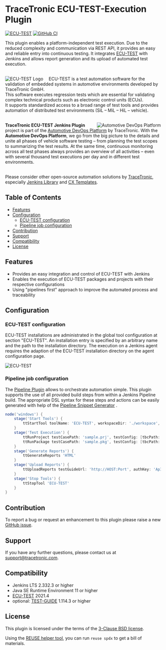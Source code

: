 # TraceTronic ECU-TEST-Execution Plugin

[![ECU-TEST](https://img.shields.io/badge/ECU--TEST-2021.4-orange?style=flat-square)](https://tracetronic.com/products/ecu-test) [![GitHub CI](https://github.com/tracetronic/ecu-test-execution-plugin/actions/workflows/gradle.yml/badge.svg)](https://github.com/tracetronic/ecu-test-execution-plugin/actions/workflows/gradle.yml)

This plugin enables a platform-independent test execution. Due to the reduced complexity and communication via REST API,
it provides an easy and reliable entry into continuous testing. It integrates 
[ECU-TEST](https://www.tracetronic.com/products/ecu-test) with Jenkins and allows report generation and its upload of 
automated test execution.<br><br>

<img src="docs/images/ecutest_logo.png" align="left" alt="ECU-TEST Logo" style="padding-right: 15px;"> 

ECU-TEST is a test automation software for the validation of embedded systems in automotive environments developed by
TraceTronic GmbH.<br/>
This software executes regression tests which are essential for validating complex technical products such as electronic
control units (ECUs).<br/>
It supports standardized access to a broad range of test tools and provides automation of distributed test
environments (SiL – MiL – HiL – vehicle).<br><br>

<img src="docs/images/platform_logo.png" align="right" alt="Automotive DevOps Platform">

**TraceTronic ECU-TEST Jenkins Plugin** project is part of
the [Automotive DevOps Platform](https://www.tracetronic.com/products/automotive-devops-platform/) by TraceTronic. With
the **Automotive DevOps Platform**, we go from the big picture to the details and unite all phases of vehicle software
testing – from planning the test scopes to summarizing the test results. At the same time, continuous monitoring across
all test phases always provides an overview of all activities – even with several thousand test executions per day and
in different test environments.<br><br>

Please consider other open-source automation solutions by [TraceTronic](https://github.com/tracetronic?type=source),
especially [Jenkins Library](https://github.com/tracetronic/jenkins-library)
and [CX Templates](https://github.com/tracetronic/cx-templates).

## Table of Contents

- [Features](#features)
- [Configuration](#configuration)
    - [ECU-TEST configuration](#ecu-test-configuration)
    - [Pipeline job configuration](#pipeline-job-configuration)
- [Contribution](#contribution)
- [Support](#support)
- [Compatibility](#compatibility)
- [License](#license)

## Features

- Provides an easy integration and control of ECU-TEST with Jenkins
- Enables the execution of ECU-TEST packages and projects with their respective configurations
- Using "pipelines first" approach to improve the automated process and traceability

## Configuration

### ECU-TEST configuration

ECU-TEST installations are administrated in the global tool configuration at section "ECU-TEST". An installation entry
is specified by an arbitrary name and the path to the installation directory. The execution on a Jenkins agent requires
the adaption of the ECU-TEST installation directory on the agent configuration page.

![ECU-TEST](docs/images/ecutest.png "ECU-TEST")

### Pipeline job configuration

The [Pipeline Plugin](https://plugins.jenkins.io/workflow-aggregator) allows to orchestrate automation simple. This
plugin supports the use of all provided build steps from within a Jenkins Pipeline build. The appropriate DSL syntax for
these steps and actions can be easily generated with help of
the [Pipeline Snippet Generator](https://github.com/jenkinsci/pipeline-plugin/blob/master/TUTORIAL.md#exploring-the-snippet-generator)
.

```groovy
node('windows') {
    stage('Start Tools') {
        ttStartTool toolName: 'ECU-TEST', workspaceDir: './workspace', settingsDir: './settings'
    }
    stage('Test Execution') {
        ttRunProject testCasePath: 'sample.prj', testConfig: [tbcPath: 'sample.tbc', tcfPath: 'sample.tcf', constants: [[label: 'sample', value: '123']]]
        ttRunPackage testCasePath: 'sample.pkg', testConfig: [tbcPath: '', tcfPath: '', forceConfigurationReload: true, constants: [[label: 'sample', value: '\'sampleValue\'']]]
    }
    stage('Generate Reports') {
        ttGenerateReports 'HTML'
    }
    stage('Upload Reports') {
        ttUploadReports testGuideUrl: 'http://HOST:Port', authKey: 'ApIAUTheNtiCatIOnKeY0123456789', projectId: 1
    }
    stage('Stop Tools') {
        ttStopTool 'ECU-TEST'
    }
}
```

## Contribution

To report a bug or request an enhancement to this plugin please raise a
new [GitHub issue](https://github.com/tracetronic/ecu-test-plugin/issues/new/choose).

## Support

If you have any further questions, please contact us at [support@tracetronic.com](mailto:support@tracetronic.com).

## Compatibility

- Jenkins LTS 2.332.3 or higher
- Java SE Runtime Environment 11 or higher
- [ECU-TEST](https://www.tracetronic.com/products/ecu-test) 2021.4
- optional: [TEST-GUIDE](https://www.tracetronic.com/products/test-guide) 1.114.3 or higher

## License

This plugin is licensed under the terms of the [3-Clause BSD license](LICENSES/BSD-3-Clause.txt).

Using the [REUSE helper tool](https://github.com/fsfe/reuse-tool), you can run `reuse spdx` to get a bill of materials.